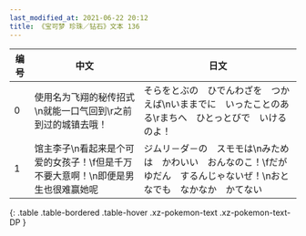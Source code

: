 ```yaml
---
last_modified_at: 2021-06-22 20:12
title: 《宝可梦 珍珠／钻石》文本 136
---
```

| 编号 | 中文 | 日文 |
| ---- | ---- | ---- |
| 0 | 使用名为飞翔的秘传招式\n就能一口气回到\r之前到过的城镇去哦！ | そらをとぶの　ひでんわざを　つかえば\nいままでに　いったことのある\rまちへ　ひとっとびで　いけるのよ！ |
| 1 | 馆主李子\n看起来是个可爱的女孩子！\f但是千万不要大意啊！\n即便是男生也很难赢她呢 | ジムリ－ダ－の　スモモは\nみためは　かわいい　おんなのこ！\fだが　ゆだん　するんじゃないぜ！\nおとなでも　なかなか　かてない |
{: .table .table-bordered .table-hover .xz-pokemon-text .xz-pokemon-text-DP }